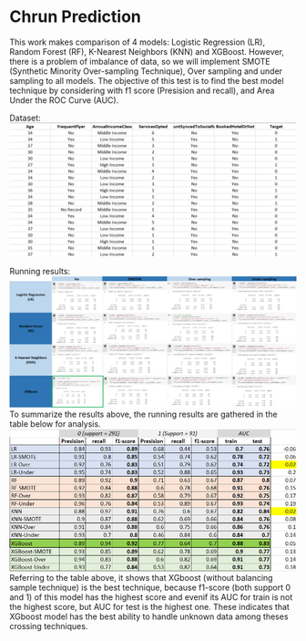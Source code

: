 # Chrun Prediction
This work makes comparison of 4 models: Logistic Regression (LR), Random Forest (RF), K-Nearest Neighbors (KNN) and XGBoost. However, there is a problem of imbalance of data, so we will implement SMOTE (Synthetic Minority Over-sampling Technique), Over sampling and under sampling to all models. The objective of this test is to find the best model technique by considering with f1 score (Presision and recall), and Area Under the ROC Curve (AUC).

Dataset:
![Alt Text](https://github.com/ChawinTSR/MADT8101_Customer_Analytics/blob/68c2a6d55df8bdb8176fa160350be111ddb46f3f/03_Customer%20and%20Churn%20Scoring/Figures/Figure_001.png)

Running results:
![Alt Text](https://github.com/ChawinTSR/MADT8101_Customer_Analytics/blob/68c2a6d55df8bdb8176fa160350be111ddb46f3f/03_Customer%20and%20Churn%20Scoring/Figures/Figure_002.png)
To summarize the results above, the running results are gathered in the table below for analysis.
![Alt Text](https://github.com/ChawinTSR/MADT8101_Customer_Analytics/blob/68c2a6d55df8bdb8176fa160350be111ddb46f3f/03_Customer%20and%20Churn%20Scoring/Figures/Figure_003.png)
Referring to the table above, it shows that XGboost (without balancing sample technique) is the best technique, because f1-score (both support 0 and 1) of this model has the highest score and evenif its AUC for train is not the highest score, but AUC for test is the highest one. These indicates that XGboost model has the best ability to handle unknown data among theses crossing techniques.
